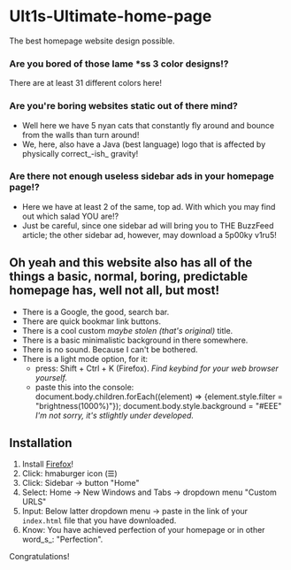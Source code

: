 # Ult1s-Ultimate-home-page
The best homepage website design possible.


### Are you bored of those lame \*ss 3 color designs!?
  There are at least 31 different colors here!
  
### Are you're boring websites static out of there mind?
  - Well here we have 5 nyan cats that constantly fly around and bounce from the walls than turn around! 
  - We, here, also have a Java (best language) logo that is affected by physically correct_-ish_ gravity!

### Are there not enough useless sidebar ads in your homepage page!?
  - Here we have at least 2 of the same, top ad. With which you may find out which salad YOU are!?
  - Just be careful, since one sidebar ad will bring you to THE BuzzFeed article; the other sidebar ad, however, may download a 5p00ky v1ru5!

## Oh yeah and this website also has all of the things a basic, normal, boring, predictable homepage has, well not all, but most!
  - There is a Google, the good, search bar.
  - There are quick bookmar link buttons.
  - There is a cool custom _maybe stolen (that's original)_ title.
  - There is a basic minimalistic background in there somewhere.
  - There is no sound. Because I can't be bothered.
  - There is a light mode option, for it:
      - press: Shift + Ctrl + K (Firefox). _Find keybind for your web browser yourself._
      - paste this into the console: document.body.children.forEach((element) => {element.style.filter = "brightness(1000%)"}); document.body.style.background = "#EEE"
        _I'm not sorry, it's stlightly under developed._
        
## Installation
  1. Install [Firefox](https://www.mozilla.org/en-GB/firefox/new/)!
  2. Click: hmaburger icon (☰)
  3. Click: Sidebar -> button "Home"
  4. Select: Home -> New Windows and Tabs -> dropdown menu "Custom URLS"
  5. Input: Below latter dropdown menu -> paste in the link of your `index.html` file that you have downloaded.
  6. Know: You have achieved perfection of your homepage or in other word_s_: "Perfection".

Congratulations!
